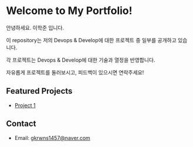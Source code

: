 # Welcome to My Portfolio!

안녕하세요.
이학준 입니다. 

이 repository는 저의 Devops & Develop에 대한 프로젝트 중 일부를 공개하고 있습니다.

각 프로젝트는 Devops & Develop에 대한 기술과 열정을 반영합니다.

자유롭게 프로젝트를 둘러보시고, 피드백이 있으시면 연락주세요!

## Featured Projects
- [Project 1](link-to-project-1)


## Contact
- Email: gkrwns1457@naver.com
